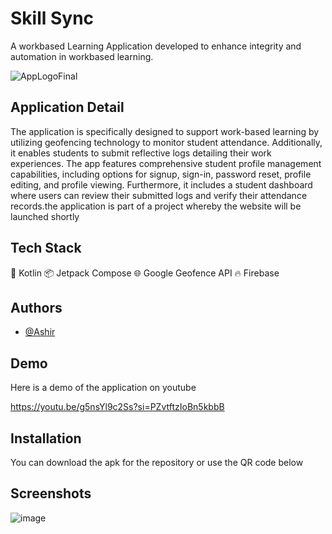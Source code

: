 
# Skill Sync 

A workbased Learning Application developed to enhance integrity and automation in workbased learning. 



![AppLogoFinal](https://github.com/Ashi0066/Skill-SYnc-Visible/assets/108072595/7ee2b2f8-d6db-433a-9c2b-7a51aeeb42e4)


## Application Detail
The application is specifically designed to support work-based learning by utilizing geofencing technology to monitor student attendance. Additionally, it enables students to submit reflective logs detailing their work experiences. The app features comprehensive student profile management capabilities, including options for signup, sign-in, password reset, profile editing, and profile viewing. Furthermore, it includes a student dashboard where users can review their submitted logs and verify their attendance records.the application is part of a project whereby the website will be launched shortly 
## Tech Stack 
🔹 Kotlin
 📦 Jetpack Compose
🌐 Google Geofence API
🔥 Firebase



## Authors

- [@Ashir](https://github.com/Ashi0066)


## Demo

Here is a demo of the application on youtube 

https://youtu.be/g5nsYl9c2Ss?si=PZvtftzIoBn5kbbB


## Installation

You can download the apk for the repository or use the QR code below 


## Screenshots
![image](https://github.com/Ashi0066/Skill-SYnc-Visible/assets/108072595/98c0b836-3038-4bee-ae12-9906e2f62b4e)



